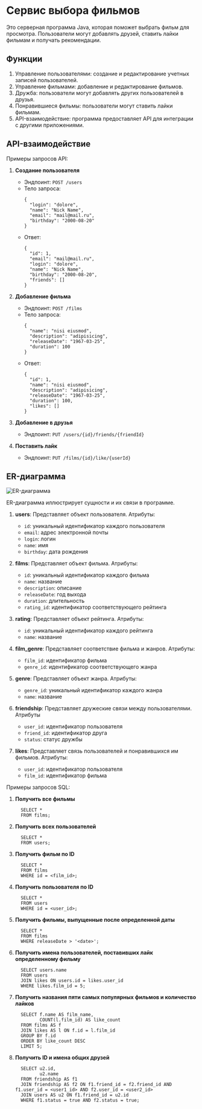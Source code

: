 # Сервис выбора фильмов 

Это серверная программа Java, которая поможет выбрать фильм для просмотра. Пользователи могут добавлять друзей, ставить лайки фильмам и получать рекомендации.
## Функции

1. Управление пользователями: создание и редактирование учетных записей пользователей.
2. Управление фильмами: добавление и редактирование фильмов.
3. Дружба: пользователи могут добавлять других пользователей в друзья.
4. Понравившиеся фильмы: пользователи могут ставить лайки фильмам.
5. API-взаимодействие: программа предоставляет API для интеграции с другими приложениями.

## API-взаимодействие

Примеры запросов API:

1. **Создание пользователя**
    - Эндпоинт: `POST /users`
    - Тело запроса:
      ```
      {
        "login": "dolore",
        "name": "Nick Name",
        "email": "mail@mail.ru",
        "birthday": "2000-08-20"
      }
      ```
    - Ответ:
      ```
      {
        "id": 1,
        "email": "mail@mail.ru",
        "login": "dolore",
        "name": "Nick Name",
        "birthday": "2000-08-20",
        "friends": []
      }
      ```

2. **Добавление фильма**
    - Эндпоинт: `POST /films`
    - Тело запроса:
      ```
      {
        "name": "nisi eiusmod",
        "description": "adipisicing",
        "releaseDate": "1967-03-25",
        "duration": 100
      }
      ```
    - Ответ:
      ```
      {
        "id": 1,
        "name": "nisi eiusmod",
        "description": "adipisicing",
        "releaseDate": "1967-03-25",
        "duration": 100,
        "likes": []
      }
      ```

3. **Добавление в друзья**
    - Эндпоинт: `PUT /users/{id}/friends/{friendId}`

4. **Поставить лайк**
    - Эндпоинт: `PUT /films/{id}/like/{userId}`

## ER-диаграмма

![ER-диаграмма](https://github.com/blooocckk/java-filmorate/blob/main/ER.png)

ER-диаграмма иллюстрирует сущности и их связи в программе.

1. **users**: Представляет объект пользователя. Атрибуты:
   - `id`: уникальный идентификатор каждого пользователя
   - `email`: адрес электронной почты
   - `login`: логин
   - `name`: имя
   - `birthday`: дата рождения

2. **films**: Представляет объект фильма. Атрибуты:
   - `id`: уникальный идентификатор каждого фильма
   - `name`: название
   - `description`: описание
   - `releaseDate`: год выхода
   - `duration`: длительность
   - `rating_id`: идентификатор соответствующего рейтинга

3. **rating**: Представляет объект рейтинга. Атрибуты:
   - `id`: уникальный идентификатор каждого рейтинга
   - `name`: название
   
4. **film_genre**: Представляет соответствие фильма и жанров. Атрибуты:
   - `film_id`: идентификатор фильма
   - `genre_id`: идентификатор соответствующего жанра

5. **genre**: Представляет объект жанра. Атрибуты:
   - `genre_id`: уникальный идентификатор каждого жанра
   - `name`: название
   
6. **friendship**: Представляет дружеские связи между пользователями. Атрибуты
   - `user_id`: идентификатор пользователя
   - `friend_id`: идентификатор друга
   - `status`: статус дружбы
   
7. **likes**: Представляет связь пользователей и понравившихся им фильмов. Атрибуты:
   - `user_id`: идентификатор пользователя
   - `film_id`: идентификатор фильма

Примеры запросов SQL:
1. **Получить все фильмы**
     ```
       SELECT * 
       FROM films;
     ```
2. **Получить всех пользователей**
     ```
       SELECT * 
       FROM users;
     ```
3. **Получить фильм по ID**
     ```
       SELECT * 
       FROM films 
       WHERE id = <film_id>;
     ```
4. **Получить пользователя по ID**
     ```
       SELECT * 
       FROM users 
       WHERE id = <user_id>;
     ```
5. **Получить фильмы, выпущенные после определенной даты**
     ```
       SELECT * 
       FROM films 
       WHERE releaseDate > '<date>';
     ```
6. **Получить имена пользователей, поставивших лайк определенному фильму**
     ```
       SELECT users.name
       FROM users
       JOIN likes ON users.id = likes.user_id
       WHERE likes.film_id = 5;
     ```
7. **Получить названия пяти самых популярных фильмов и количество лайков**
     ```
       SELECT f.name AS film_name, 
              COUNT(l.film_id) AS like_count
       FROM films AS f
       JOIN likes AS l ON f.id = l.film_id
       GROUP BY f.id
       ORDER BY like_count DESC
       LIMIT 5;
     ```
8. **Получить ID и имена общих друзей**
     ```
       SELECT u2.id, 
              u2.name
       FROM friendship AS f1
       JOIN friendship AS f2 ON f1.friend_id = f2.friend_id AND f1.user_id = <user1_id> AND f2.user_id = <user2_id>
       JOIN users AS u2 ON f1.friend_id = u2.id
       WHERE f1.status = true AND f2.status = true;
     ```